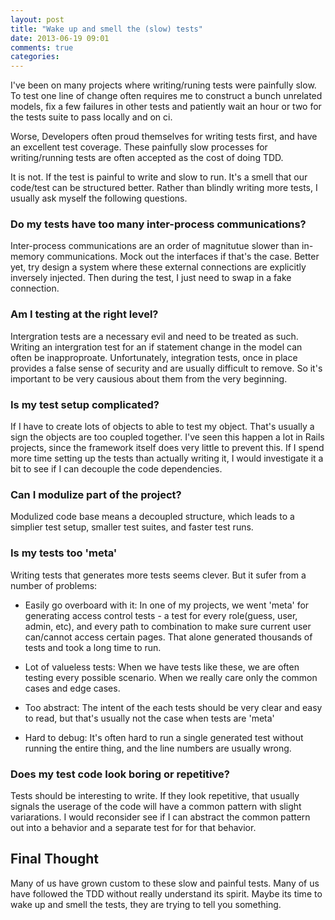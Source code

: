 ```yaml
---
layout: post
title: "Wake up and smell the (slow) tests"
date: 2013-06-19 09:01
comments: true
categories:
---
```


I've been on many projects where writing/runing tests were painfully slow. To test one line of change often requires me to construct a bunch unrelated models, fix a few failures in other tests and patiently wait an hour or two for the tests suite to pass locally and on ci.

Worse, Developers often proud themselves for writing tests first, and have an excellent test coverage. These painfully slow processes for writing/running tests are often accepted as the cost of doing TDD.

It is not. If the test is painful to write and slow to run. It's a smell that our code/test can be structured better. Rather than blindly writing more tests, I usually ask myself the following questions.


### Do my tests have too many inter-process communications?
Inter-process communications are an order of magnitutue slower than in-memory communications. Mock out the interfaces if that's the case. Better yet, try design a system where these external connections are explicitly inversely injected. Then during the test, I just need to swap in a fake connection.

### Am I testing at the right level?
Intergration tests are a necessary evil and need to be treated as such. Writing an intergration test for an if statement change in the model can often be inapproproate. Unfortunately, integration tests, once in place provides a false sense of security and are usually difficult to remove. So it's important to be very causious about them from the very beginning.

### Is my test setup complicated?
If I have to create lots of objects to able to test my object. That's usually a sign the objects are too coupled together. I've seen this happen a lot in Rails projects, since the framework itself does very little to prevent this.  If I spend more time setting up the tests than actually writing it, I would investigate it a bit to see if I can decouple the code dependencies.

### Can I modulize part of the project?
Modulized code base means a decoupled structure, which leads to a simplier test setup, smaller test suites, and faster test runs.

### Is my tests too 'meta'
Writing tests that generates more tests seems clever. But it sufer from a number of problems:
* Easily go overboard with it: In one of my projects, we went 'meta' for generating access control tests - a test for every role(guess, user, admin, etc), and every path to combination to make sure current user can/cannot access certain pages. That alone generated thousands of tests and took a long time to run.

* Lot of valueless tests: When we have tests like these, we are often testing every possible scenario. When we really care only the common cases and edge cases.
* Too abstract: The intent of the each tests should be very clear and easy to read, but that's usually not the case when tests are 'meta'
* Hard to debug: It's often hard to run a single generated test without running the entire thing, and the line numbers are usually wrong.

### Does my test code look boring or repetitive?
Tests should be interesting to write. If they look repetitive, that usually signals the userage of the code will have a common pattern with slight variarations. I would reconsider see if I can abstract the common pattern out into a behavior and a separate test for for that behavior.

## Final Thought
Many of us have grown custom to these slow and painful tests. Many of us have followed the TDD without really understand its spirit.  Maybe its time to wake up and smell the tests, they are trying to tell you something.


